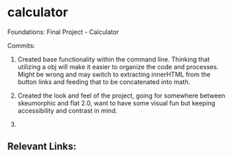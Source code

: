 # calculator
Foundations: Final Project - Calculator

Commits:
1. Created base functionality within the command line. Thinking that utilizing a obj will make it easier to organize the code and processes. Might be wrong and may switch to extracting innerHTML from the button links and feeding that to be concatenated into math.

2. Created the look and feel of the project, going for somewhere between skeumorphic and flat 2.0, want to have some visual fun but keeping accessibility and contrast in mind.

3. 


Relevant Links:
- 